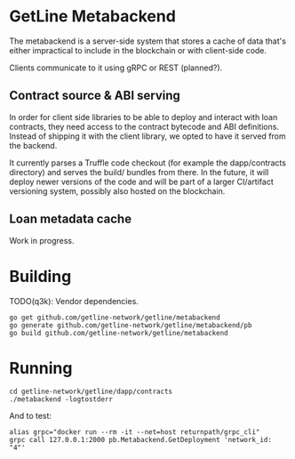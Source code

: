 GetLine Metabackend
===================

The metabackend is a server-side system that stores a cache of data that's either impractical to include in the blockchain or with client-side code.

Clients communicate to it using gRPC or REST (planned?).

Contract source & ABI serving
-----------------------------

In order for client side libraries to be able to deploy and interact with loan contracts, they need access to the contract bytecode and ABI definitions. Instead of shipping it with the client library, we opted to have it served from the backend.

It currently parses a Truffle code checkout (for example the dapp/contracts directory) and serves the build/ bundles from there. In the future, it will deploy newer versions of the code and will be part of a larger CI/artifact versioning system, possibly also hosted on the blockchain.

Loan metadata cache
-------------------

Work in progress.

Building
========

TODO(q3k): Vendor dependencies.

    go get github.com/getline-network/getline/metabackend
    go generate github.com/getline-network/getline/metabackend/pb
    go build github.com/getline-network/getline/metabackend

Running
=======

    cd getline-network/getline/dapp/contracts
    ./metabackend -logtostderr

And to test:

    alias grpc="docker run --rm -it --net=host returnpath/grpc_cli"
    grpc call 127.0.0.1:2000 pb.Metabackend.GetDeployment 'network_id: "4"'

